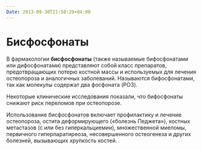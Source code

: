 ```yaml
---
Date: 2013-09-30T21:58:29+04:00
---
```


# Бисфосфонаты

В фармакологии **бисфосфонаты** (также называемые бифосфонатами или
дифосфонатами) представляют собой класс препаратов, предотвращающих
потерю костной массы и используемых для лечения остеопороза и аналогичных
заболеваний. Называются бифосфонатами, так как молекулы содержат два
фосфоната (PO3).

Некоторые клинические исследования показали, что бифосфонаты снижают риск
переломов при остеопорозе.

Использование бисфосфонатов включает профилактику и лечение остеопороза,
остита деформирующего («болезнь Педжета»), костных метастазов (с или без
гиперкальциемии), множественной миеломы, первичного гиперпаратиреоза,
несовершенного остеогенеза и других болезней, вызывающих хрупкость
костей.